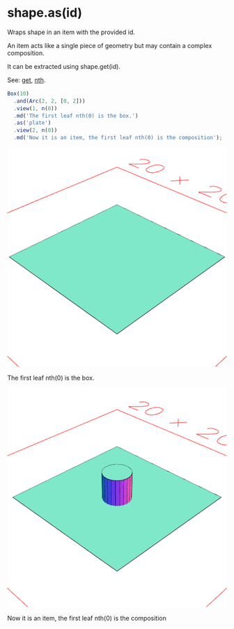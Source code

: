 # shape.as(id)

Wraps shape in an item with the provided id.

An item acts like a single piece of geometry but may contain a complex composition.

It can be extracted using shape.get(id).

See: [get](#https://raw.githubusercontent.com/jsxcad/JSxCAD/master/nb/api/get.nb), [nth](#https://raw.githubusercontent.com/jsxcad/JSxCAD/master/nb/api/nth.nb).

```JavaScript
Box(10)
  .and(Arc(2, 2, [0, 2]))
  .view(1, n(0))
  .md('The first leaf nth(0) is the box.')
  .as('plate')
  .view(2, n(0))
  .md('Now it is an item, the first leaf nth(0) is the composition');
```

![Image](as.md.0.png)

The first leaf nth(0) is the box.

![Image](as.md.1.png)

Now it is an item, the first leaf nth(0) is the composition
